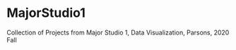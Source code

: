 # MajorStudio1

Collection of Projects from Major Studio 1, Data Visualization, Parsons, 2020 Fall 
